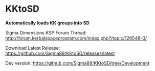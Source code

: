 # KKtoSD


**Automatically loads KK groups into SD**


Sigma Dimensions KSP Forum Thread: http://forum.kerbalspaceprogram.com/index.php?/topic/126548-0/

Download Latest Release: https://github.com/Sigma88/KKtoSD/releases/latest

Dev version: https://github.com/Sigma88/KKtoSD/tree/Development
